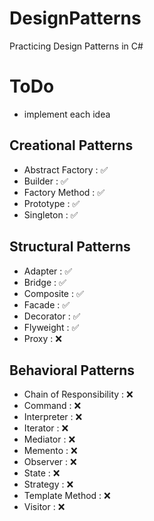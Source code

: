 # DesignPatterns
Practicing Design Patterns in C#

# ToDo
- implement each idea
  
## Creational Patterns
- Abstract Factory : ✅
- Builder : ✅
- Factory Method : ✅
- Prototype : ✅
- Singleton : ✅

## Structural Patterns
- Adapter : ✅
- Bridge : ✅
- Composite : ✅
- Facade : ✅
- Decorator : ✅
- Flyweight : ✅
- Proxy : ❌

## Behavioral Patterns
- Chain of Responsibility : ❌
- Command : ❌
- Interpreter : ❌
- Iterator : ❌
- Mediator : ❌
- Memento : ❌
- Observer : ❌
- State : ❌
- Strategy : ❌
- Template Method : ❌
- Visitor : ❌
